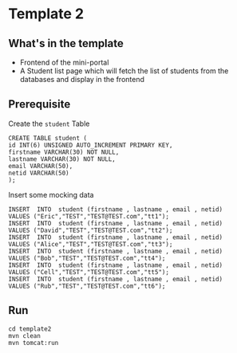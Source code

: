 ﻿# Template 2
## What's in the template
- Frontend of the mini-portal
- A Student list page which will fetch the list of students from the databases and display in the frontend

## Prerequisite
Create the `student` Table
```
CREATE TABLE student (  
id INT(6) UNSIGNED AUTO_INCREMENT PRIMARY KEY,  
firstname VARCHAR(30) NOT NULL,  
lastname VARCHAR(30) NOT NULL,  
email VARCHAR(50),
netid VARCHAR(50)
);
```
Insert some mocking data
```
INSERT  INTO  student (firstname , lastname , email , netid)  
VALUES ("Eric","TEST","TEST@TEST.com","tt1");
INSERT  INTO  student (firstname , lastname , email , netid)  
VALUES ("David","TEST","TEST@TEST.com","tt2");
INSERT  INTO  student (firstname , lastname , email , netid)  
VALUES ("Alice","TEST","TEST@TEST.com","tt3");
INSERT  INTO  student (firstname , lastname , email , netid)  
VALUES ("Bob","TEST","TEST@TEST.com","tt4");
INSERT  INTO  student (firstname , lastname , email , netid)  
VALUES ("Cell","TEST","TEST@TEST.com","tt5");
INSERT  INTO  student (firstname , lastname , email , netid)  
VALUES ("Rub","TEST","TEST@TEST.com","tt6");
```
## Run
```
cd template2
mvn clean
mvn tomcat:run
```
